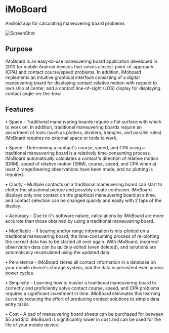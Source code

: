# iMoBoard
Android app for calculating maneuvering board problems

![ScreenShot](moboard_screenshot_sm.png)

## Purpose
iMoBoard is an easy-to-use maneuvering board application developed in 2010 for mobile Android devices that solves closest-point-of-approach (CPA) and contact course/speed problems. In addition, iMoboard implements an intuitive graphical interface consisting of a digital maneuvering board for displaying contact relative motion with respect to own ship at center, and a contact line-of-sight (LOS) display for displaying contact angle-on-the-bow.

## Features
• Space - Traditional maneuvering boards require a flat surface with which to work on. In addition, traditional maneuvering boards require an assortment of tools (such as plotters, dividers, triangles, and parallel rules). iMoBoard requires no external space or tools to work.

• Speed - Determining a contact's course, speed, and CPA using a traditional maneuvering board is a relatively time-consuming process. iMoBoard automatically calculates a contact's direction of relative motion (DRM), speed of relative motion (SRM), course, speed, and CPA when at least 2 range/bearing observations have been made, and no plotting is required.

• Clarity - Multiple contacts on a traditional maneuvering board can start to clutter the situational picture and possibly create confusion. iMoBoard displays only one contact on the graphical maneuvering board at a time, and contact selection can be changed quickly and easily with 2 taps of the display.

• Accuracy - Due to it's software nature, calculations by iMoBoard are more accurate than those obtained by using a traditional maneuvering board.

• Modifiable - If bearing and/or range information is mis-plotted on a traditional maneuvering board, the time-consuming process of re-plotting the correct data has to be started all over again. With iMoBoard, incorrect observation data can be quickly edited (even deleted), and solutions are automatically recalculated using the updated data.

• Persistence - iMoBoard stores all contact information in a database on your mobile device's storage system, and the data is persistent even across power cycles.

• Simplicity - Learning how to master a traditional maneuvering board to correctly and proficiently solve contact course, speed, and CPA problems requires a significant investment in time. iMoBoard eliminates this learning curve by reducing the effort of producing contact solutions to simple data entry tasks.

• Cost - A pad of maneuvering board sheets can be purchased for between $5 and $10. iMoBoard is significantly lower in cost and can be used for the life of your mobile device.
